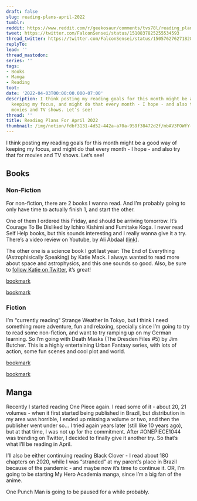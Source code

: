 ```yaml
---
draft: false
slug: reading-plans-april-2022
tumblr:
reddit: https://www.reddit.com/r/geekosaur/comments/tvs78l/reading_plans_for_april_2022/
tweet: https://twitter.com/FalconSensei/status/1510837825255534593
thread_twitter: https://twitter.com/FalconSensei/status/1505762762718281729
replyTo:
lead: ''
thread_mastodon:
series: ''
tags:
- Books
- Manga
- Reading
toot:
date: '2022-04-03T00:00:00.000-07:00'
description: I think posting my reading goals for this month might be a good way of
  keeping my focus, and might do that every month - I hope - and also try that for
  movies and TV shows. Let’s see!
thread: ''
title: Reading Plans For April 2022
thumbnail: /img/notion/fdbf3131-4d52-442a-a70a-959f38472d2f/mbAV3FOWfY-1200.jpeg
---
```


I think posting my reading goals for this month might be a good way of keeping my focus, and might do that every month - I hope - and also try that for movies and TV shows. Let’s see!

## Books

### Non-Fiction

For non-fiction, there are 2 books I wanna read. And I’m probably going to only have time to actually finish 1, and start the other.

One of them I ordered this Friday, and should be arriving tomorrow. It’s Courage To Be Disliked by Ichiro Kishimi and Fumitake Koga. I never read Self Help books, but this sounds interesting and I really wanna give it a try. There’s a video review on Youtube, by Ali Abdaal ([link](https://www.youtube.com/watch?v=Bf4Hs5E9eNg)).

The other one is a science book I got last year: The End of Everything (Astrophisically Speaking) by Katie Mack. I always wanted to read more about space and astrophysics, and this one sounds so good. Also, be sure to [follow Katie on Twitter](https://twitter.com/AstroKatie), it’s great!

[bookmark](https://www.goodreads.com/book/show/43306206-the-courage-to-be-disliked)

[bookmark](https://www.goodreads.com/book/show/52767659-the-end-of-everything)

### Fiction

I’m “currently reading” Strange Weather In Tokyo, but I think I need something more adventure, fun and relaxing, specially since I’m going to try to read some non-fiction, and want to try ramping up on my German learning. So I’m going with Death Masks (The Dresden Files #5) by Jim Butcher. This is a highly entertaining Urban Fantasy series, with lots of action, some fun scenes and cool plot and world.

[bookmark](https://www.goodreads.com/book/show/91479.Death_Masks)

[bookmark](https://www.goodreads.com/book/show/18283207-strange-weather-in-tokyo)

## Manga

Recently I started reading One Piece again. I read some of it - about 20, 21 volumes - when it first started being published in Brazil, but distribution in my area was horrible, I ended up missing a volume or two, and then the publisher went under so... I tried again years later (still like 10 years ago), but at that time, I was not up for the commitment. After #ONEPIECE1044 was trending on Twitter, I decided to finally give it another try. So that’s what I’ll be reading in April.

I’ll also be either continuing reading Black Clover - I read about 180 chapters on 2020, while I was “stranded” at my parent’s place in Brazil because of the pandemic - and maybe now it’s time to continue it. OR, I’m going to be starting My Hero Academia manga, since I’m a big fan of the anime.

One Punch Man is going to be paused for a while probably.